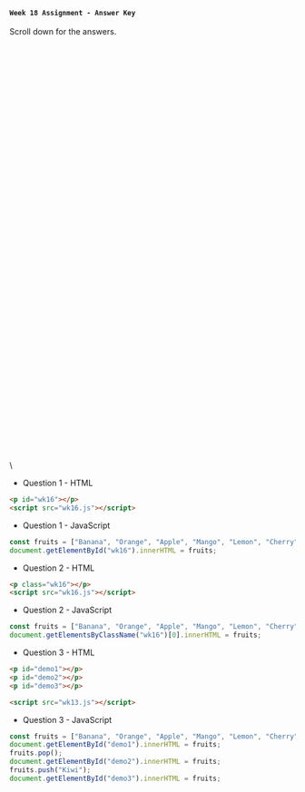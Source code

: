 **`Week 18 Assignment - Answer Key`**
\
\
Scroll down for the answers.
\
\
\
\
\
\
\
\
\
\
\
\
\
\
\
\
\
\
\
\
\
\
\
\
\
\
\
\
\
\
\
\
\
\
\
\
\
\
\
\
\
\
\
\
\
\

- Question 1 - HTML
```html
<p id="wk16"></p>
<script src="wk16.js"></script>
```
- Question 1 - JavaScript
```js
const fruits = ["Banana", "Orange", "Apple", "Mango", "Lemon", "Cherry"];
document.getElementById("wk16").innerHTML = fruits;
```

- Question 2 - HTML
```html
<p class="wk16"></p>
<script src="wk16.js"></script> 
```
- Question 2 - JavaScript
```js
const fruits = ["Banana", "Orange", "Apple", "Mango", "Lemon", "Cherry"];
document.getElementsByClassName("wk16")[0].innerHTML = fruits;
```

- Question 3 - HTML
```html
<p id="demo1"></p>
<p id="demo2"></p>
<p id="demo3"></p>

<script src="wk13.js"></script>  
```
- Question 3 - JavaScript
```js
const fruits = ["Banana", "Orange", "Apple", "Mango", "Lemon", "Cherry"];
document.getElementById("demo1").innerHTML = fruits;
fruits.pop();
document.getElementById("demo2").innerHTML = fruits;
fruits.push("Kiwi");
document.getElementById("demo3").innerHTML = fruits;
```

